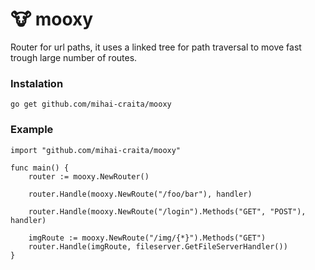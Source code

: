 # 🐮 mooxy 
Router for url paths, it uses a linked tree for path traversal to move fast trough large number of routes.

### Instalation
``` 
go get github.com/mihai-craita/mooxy
```

### Example
```
import "github.com/mihai-craita/mooxy"

func main() {
    router := mooxy.NewRouter()
    
    router.Handle(mooxy.NewRoute("/foo/bar"), handler)

    router.Handle(mooxy.NewRoute("/login").Methods("GET", "POST"), handler)
    
    imgRoute := mooxy.NewRoute("/img/{*}").Methods("GET")
    router.Handle(imgRoute, fileserver.GetFileServerHandler())
}
```
